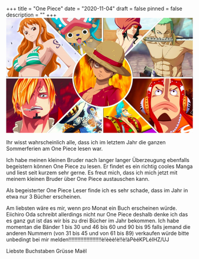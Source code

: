 +++
title = "One Piece"
date = "2020-11-04"
draft = false
pinned = false
description = ""
+++
![](one-piece-bande-2.jpg)

Ihr wisst wahrscheinlich alle, dass ich im letztem Jahr die ganzen Sommerferien am One Piece lesen war. 

Ich habe meinen kleinen Bruder nach langer langer Überzeugung ebenfalls begeistern können One Piece zu lesen. Er findet es ein richtig cooles Manga und liest seit kurzem sehr gerne. Es freut mich, dass ich mich jetzt mit meinem kleinen Bruder über One Piece austauschen kann.

Als begeisterter One Piece Leser finde ich es sehr schade, dass im Jahr in etwa nur 3 Bücher erscheinen. 

Am liebsten wäre es mir, wenn pro Monat ein Buch erscheinen würde. Eiichiro Oda schreibt allerdings nicht nur One Piece deshalb denke ich das es ganz gut ist das wir bis zu drei Bücher im Jahr bekommen. Ich habe momentan die Bänder 1 bis 30 und 46 bis 60 und 90 bis 95 falls jemand die anderen Nummern (von 31 bis 45 und von 61 bis 89) verkaufen würde bitte unbedingt bei mir melden!!!!!!!!!!!!!!!!!!!!!!è!èèè!è!!è!àPèéKPLéIHZ/UJ 

Liebste Buchstaben Grüsse Maël